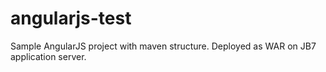 angularjs-test
==============
Sample AngularJS project with maven structure.
Deployed as WAR on JB7 application server.
